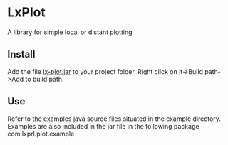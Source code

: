 # LxPlot

A library for simple local or distant plotting

## Install
Add the file [lx-plot.jar](https://bitbucket.org/axenlader/lx-plot/raw/master/lx-plot.jar) to your project folder. Right click on it->Build path->Add to build path.
	
## Use
Refer to the examples java source files situated in the example directory. Examples are also included in the jar file in the following package com.lxprl.plot.example